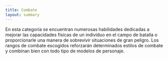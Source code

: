 ```yaml
---
title: Combate
layout: summary
---
```


En esta categoría se encuentran numerosas habilidades dedicadas a mejorar las capacidades físicas de un individuo en el campo de batalla o proporcionarle una manera de sobrevivir situaciones de gran peligro. Los rangos de combate escogidos reforzarán determinados estilos de combate y combinan bien con todo tipo de modelos de personaje.
